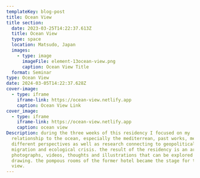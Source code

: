 ```yaml
---
templateKey: blog-post
title: Ocean View
title section:
  date: 2023-03-25T14:22:37.613Z
  title: Ocean View
  type: space
  location: Matsudo, Japan
  images:
    - type: image
      imageFile: element-13ocean-view.png
      caption: Ocean View Title
  format: Seminar
type: Ocean View
date: 2024-03-05T14:22:37.628Z
cover-image:
  - type: iframe
    iframe-link: https://ocean-view.netlify.app
    caption: Ocean View Link
cover_image:
  - type: iframe
    iframe-link: https://ocean-view.netlify.app
    caption: ocean view
Description: during the three weeks of this residency I focused on my
  relationship to the ocean, especially the mediterrean, past works, memories,
  different perspectives as well as research connecting to geopolitical issues,
  migration and ecological crisis. the result of the residency is an archive of
  photographs, videos, thoughts and illustrations that can be explored through
  drawing. the pompous rooms of the former hotel became the stage for this ocean
  view.
---
```


